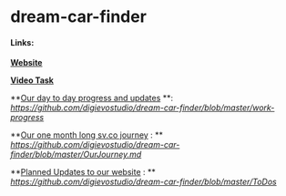 # dream-car-finder

#### Links:
	
**[Website](https://dream-car-ac5a2.firebaseapp.com)**

**[Video Task](https://www.facebook.com/subin.edward/videos/1165313196861585/)**

**[Our day to day progress and updates](https://github.com/digievostudio/dream-car-finder/blob/master/work-progress) **: *https://github.com/digievostudio/dream-car-finder/blob/master/work-progress*

**[Our one month long sv.co journey](https://github.com/digievostudio/dream-car-finder/blob/master/OurJourney.md) : ** *https://github.com/digievostudio/dream-car-finder/blob/master/OurJourney.md*

**[Planned Updates to our website](https://github.com/digievostudio/dream-car-finder/blob/master/ToDos) : ** *https://github.com/digievostudio/dream-car-finder/blob/master/ToDos*

